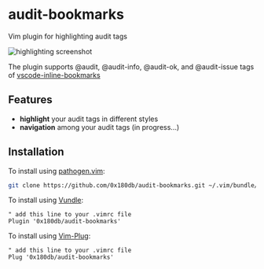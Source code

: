 # audit-bookmarks
Vim plugin for highlighting audit tags

![highlighting screenshot](https://github.com/0x180db/audit-bookmarks/assets/105909776/ba591717-1d73-4f5c-8b8a-ce6e39dfe3f8)

The plugin supports @audit, @audit-info, @audit-ok, and @audit-issue tags of [vscode-inline-bookmarks](https://github.com/tintinweb/vscode-inline-bookmarks)

## Features

- **highlight** your audit tags in different styles
- **navigation** among your audit tags (in progress...)  

## Installation
To install using [pathogen.vim](https://github.com/tpope/vim-pathogen):

```sh
git clone https://github.com/0x180db/audit-bookmarks.git ~/.vim/bundle/audit-bookmarks
```

To install using [Vundle](https://github.com/gmarik/vundle):

```vim
" add this line to your .vimrc file
Plugin '0x180db/audit-bookmarks'
```

To install using [Vim-Plug](https://github.com/junegunn/vim-plug):

```vim
" add this line to your .vimrc file
Plug '0x180db/audit-bookmarks'
```


